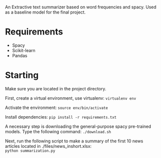 An Extractive text summarizer based on word frequencies and spacy. Used as a baseline model for the final project.

# Requirements
* Spacy
* Scikit-learn
* Pandas

# Starting

Make sure you are located in the project directory.

First, create a virtual environment, use virtualenv:
```virtualenv env```

Activate the environment:
```source env/bin/activate```

Install dependencies:
```pip install -r requirements.txt```

A necessary step is downloading the general-purpose spacy pre-trained models. Type the following command: ```./download.sh```

Next, run the following script to make a summary of the first 10 news articles located in ./files/news_inshort.xlsx:   
```python summarization.py```
